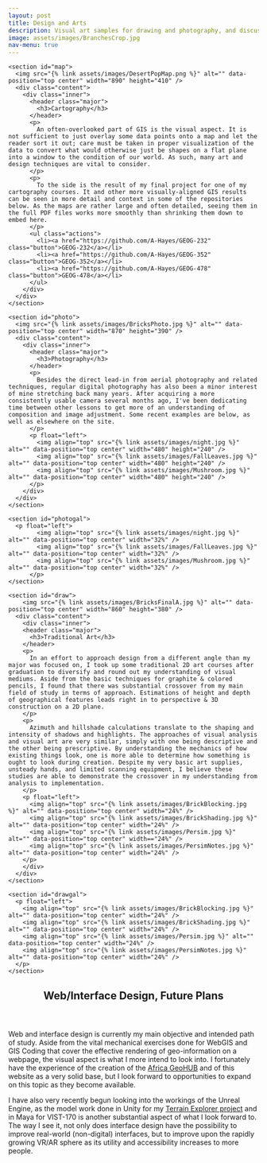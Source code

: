 ```yaml
---
layout: post
title: Design and Arts
description: Visual art samples for drawing and photography, and discussions on experience in other mediums.
image: assets/images/BranchesCrop.jpg
nav-menu: true
---
```


<style>
	img {
    max-width: 100%;
    object-fit: contain;
	}
</style>

<div id="main">

  <section id="items" class="spotlights">
  
    <section id="map">
      <img src="{% link assets/images/DesertPopMap.png %}" alt="" data-position="top center" width="890" height="410" />
      <div class="content">
        <div class="inner">
          <header class="major">
            <h3>Cartography</h3>
          </header>
          <p>
            An often-overlooked part of GIS is the visual aspect. It is not sufficient to just overlay some data points onto a map and let the reader sort it out; care must be taken in proper visualization of the data to convert what would otherwise just be shapes on a flat plane into a window to the condition of our world. As such, many art and design techniques are vital to consider. 
          </p>
          <p>
            To the side is the result of my final project for one of my cartography courses. It and other more visually-aligned GIS results can be seen in more detail and context in some of the repositories below. As the maps are rather large and often detailed, seeing them in the full PDF files works more smoothly than shrinking them down to embed here. 
          </p>
          <ul class="actions">
            <li><a href="https://github.com/A-Hayes/GEOG-232" class="button">GEOG-232</a></li>
            <li><a href="https://github.com/A-Hayes/GEOG-352" class="button">GEOG-352</a></li>
            <li><a href="https://github.com/A-Hayes/GEOG-478" class="button">GEOG-478</a></li>
          </ul>
        </div>
      </div>
    </section>
    
    <section id="photo">
      <img src="{% link assets/images/BricksPhoto.jpg %}" alt="" data-position="top center" width="870" height="390" />
      <div class="content">
        <div class="inner">
          <header class="major">
            <h3>Photography</h3>
          </header>
          <p>
            Besides the direct lead-in from aerial photography and related techniques, regular digital photography has also been a minor interest of mine stretching back many years. After acquiring a more consistently usable camera several months ago, I've been dedicating time between other lessons to get more of an understanding of composition and image adjustment. Some recent examples are below, as well as elsewhere on the site. 
          </p>
          <p float="left">
            <img align="top" src="{% link assets/images/night.jpg %}" alt="" data-position="top center" width="480" height="240" /> 
            <img align="top" src="{% link assets/images/FallLeaves.jpg %}" alt="" data-position="top center" width="480" height="240" /> 
            <img align="top" src="{% link assets/images/Mushroom.jpg %}" alt="" data-position="top center" width="480" height="240" />
          </p>
        </div>
      </div>
    </section>
    
    <section id="photogal">
      <p float="left">
            <img align="top" src="{% link assets/images/night.jpg %}" alt="" data-position="top center" width="32%" /> 
            <img align="top" src="{% link assets/images/FallLeaves.jpg %}" alt="" data-position="top center" width="32%" /> 
            <img align="top" src="{% link assets/images/Mushroom.jpg %}" alt="" data-position="top center" width="32%" />
          </p>
    </section>
    
    <section id="draw">
        <img src="{% link assets/images/BricksFinalA.jpg %}" alt="" data-position="top center" width="860" height="380" />
      <div class="content">
        <div class="inner">
        <header class="major">
          <h3>Traditional Art</h3>
        </header>
        <p>
          In an effort to approach design from a different angle than my major was focused on, I took up some traditional 2D art courses after graduation to diversify and round out my understanding of visual mediums. Aside from the basic techniques for graphite & colored pencils, I found that there was substantial crossover from my main field of study in terms of approach. Estimations of height and depth of geographical features leads right in to perspective & 3D construction on a 2D plane. 
        </p>
        <p>
          Azimuth and hillshade calculations translate to the shaping and intensity of shadows and highlights. The approaches of visual analysis and visual art are very similar, simply with one being descriptive and the other being prescriptive. By understanding the mechanics of how existing things look, one is more able to determine how something is ought to look during creation. Despite my very basic art supplies, unsteady hands, and limited scanning equipment, I believe these studies are able to demonstrate the crossover in my understanding from analysis to implementation. 
        </p>
        <p float="left">
          <img align="top" src="{% link assets/images/BrickBlocking.jpg %}" alt="" data-position="top center" width="24%" /> 
          <img align="top" src="{% link assets/images/BrickShading.jpg %}" alt="" data-position="top center" width="24%" /> 
          <img align="top" src="{% link assets/images/Persim.jpg %}" alt="" data-position="top center" width=="24%" /> 
          <img align="top" src="{% link assets/images/PersimNotes.jpg %}" alt="" data-position="top center" width="24%" />
        </p>
        </div>
      </div>
    </section>
    
    <section id="drawgal">
      <p float="left">
        <img align="top" src="{% link assets/images/BrickBlocking.jpg %}" alt="" data-position="top center" width="24%" /> 
        <img align="top" src="{% link assets/images/BrickShading.jpg %}" alt="" data-position="top center" width="24%" /> 
        <img align="top" src="{% link assets/images/Persim.jpg %}" alt="" data-position="top center" width="24%" /> 
        <img align="top" src="{% link assets/images/PersimNotes.jpg %}" alt="" data-position="top center" width="24%" />
      </p>
    </section>
  
  </section>
  
  <section id="webinter">
    <div class="inner">
      <header class="major">
        <h2>Web/Interface Design, Future Plans</h2>
      </header>
      <p>
        Web and interface design is currently my main objective and intended path of study. Aside from the vital mechanical exercises done for WebGIS and GIS Coding that cover the effective rendering of geo-information on a webpage, the visual aspect is what I more intend to look into. I fortunately have the experience of the creation of the <a href="https://a-hayes.github.io/GISTech.html#geohub">Africa GeoHUB</a> and of this website as a very solid base, but I look forward to opportunities to expand on this topic as they become available.
      </p>
      <p>
        I have also very recently begun looking into the workings of the Unreal Engine, as the model work done in Unity for my <a href="https://a-hayes.github.io/GISTech.html#bridge">Terrain Explorer project</a> and in Maya for VIST-170 is another substantial aspect of what I look forward to. The way I see it, not only does interface design have the possibility to improve real-world (non-digital) interfaces, but to improve upon the rapidly growing VR/AR sphere as its utility and accessibility increases to more people. 
      </p>
    </div>
  </section>
  
</div>
